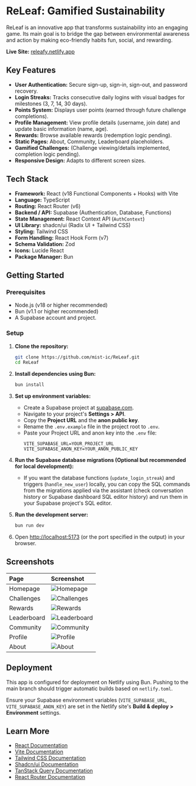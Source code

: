 # ReLeaf: Gamified Sustainability

ReLeaf is an innovative app that transforms sustainability into an engaging game. Its main goal is to bridge the gap between environmental awareness and action by making eco-friendly habits fun, social, and rewarding.

**Live Site:** [releafy.netlify.app](https://releafy.netlify.app/)

## Key Features

*   **User Authentication:** Secure sign-up, sign-in, sign-out, and password recovery.
*   **Login Streaks:** Tracks consecutive daily logins with visual badges for milestones (3, 7, 14, 30 days).
*   **Points System:** Displays user points (earned through future challenge completions).
*   **Profile Management:** View profile details (username, join date) and update basic information (name, age).
*   **Rewards:** Browse available rewards (redemption logic pending).
*   **Static Pages:** About, Community, Leaderboard placeholders.
*   **Gamified Challenges:** (Challenge viewing/details implemented, completion logic pending).
*   **Responsive Design:** Adapts to different screen sizes.

## Tech Stack

*   **Framework:** React (v18 Functional Components + Hooks) with Vite
*   **Language:** TypeScript
*   **Routing:** React Router (v6)
*   **Backend / API:** Supabase (Authentication, Database, Functions)
*   **State Management:** React Context API (`AuthContext`)
*   **UI Library:** shadcn/ui (Radix UI + Tailwind CSS)
*   **Styling:** Tailwind CSS
*   **Form Handling:** React Hook Form (v7)
*   **Schema Validation:** Zod
*   **Icons:** Lucide React
*   **Package Manager:** Bun

## Getting Started

### Prerequisites

*   Node.js (v18 or higher recommended)
*   Bun (v1.1 or higher recommended)
*   A Supabase account and project.

### Setup

1.  **Clone the repository:**
    ```bash
    git clone https://github.com/mist-ic/ReLeaf.git
    cd ReLeaf
    ```

2.  **Install dependencies using Bun:**
    ```bash
    bun install
    ```

3.  **Set up environment variables:**
    *   Create a Supabase project at [supabase.com](https://supabase.com/).
    *   Navigate to your project's **Settings > API**.
    *   Copy the **Project URL** and the **anon public key**.
    *   Rename the `.env.example` file in the project root to `.env`.
    *   Paste your Project URL and anon key into the `.env` file:
        ```dotenv
        VITE_SUPABASE_URL=YOUR_PROJECT_URL
        VITE_SUPABASE_ANON_KEY=YOUR_ANON_PUBLIC_KEY
        ```

4.  **Run the Supabase database migrations (Optional but recommended for local development):**
    *   If you want the database functions (`update_login_streak`) and triggers (`handle_new_user`) locally, you can copy the SQL commands from the migrations applied via the assistant (check conversation history or Supabase dashboard SQL editor history) and run them in your Supabase project's SQL editor.

5.  **Run the development server:**
    ```bash
    bun run dev
    ```

6.  Open [http://localhost:5173](http://localhost:5173) (or the port specified in the output) in your browser.

## Screenshots

| Page        | Screenshot                                       |
| :---------- | :----------------------------------------------- |
| Homepage    | ![Homepage](Screenshots/Homepage.png)            |
| Challenges  | ![Challenges](Screenshots/Challenges.png)        |
| Rewards     | ![Rewards](Screenshots/Rewards.png)              |
| Leaderboard | ![Leaderboard](Screenshots/Leaderboard.png)      |
| Community   | ![Community](Screenshots/Community.png)          |
| Profile     | ![Profile](Screenshots/Profile.png)              |
| About       | ![About](Screenshots/About.png)                  |

## Deployment

This app is configured for deployment on Netlify using Bun. Pushing to the main branch should trigger automatic builds based on `netlify.toml`.

Ensure your Supabase environment variables (`VITE_SUPABASE_URL`, `VITE_SUPABASE_ANON_KEY`) are set in the Netlify site's **Build & deploy > Environment** settings.

## Learn More

*   [React Documentation](https://reactjs.org/)
*   [Vite Documentation](https://vitejs.dev/)
*   [Tailwind CSS Documentation](https://tailwindcss.com/docs)
*   [Shadcn/ui Documentation](https://ui.shadcn.com/)
*   [TanStack Query Documentation](https://tanstack.com/query/latest)
*   [React Router Documentation](https://reactrouter.com/)
